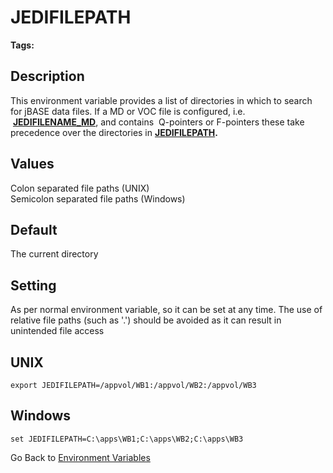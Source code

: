 # JEDIFILEPATH

<PageHeader />

**Tags:**
<badge text='jdirectories' vertical='middle' />
<badge text='environment variables' vertical='middle' />

## Description

This environment variable provides a list of directories in which to search for jBASE data files. If a MD or VOC file is configured, i.e.  [**JEDIFILENAME\_MD**](./../jedifilename_md), and contains  Q-pointers or F-pointers these take precedence over the directories in [**JEDIFILEPATH**](./.)**.**

## Values

Colon separated file paths (UNIX)  
Semicolon separated file paths (Windows)

## Default

The current directory

## Setting

As per normal environment variable, so it can be set at any time. The use of relative file paths (such as '.') should be avoided as it can result in unintended file access

## UNIX

```
export JEDIFILEPATH=/appvol/WB1:/appvol/WB2:/appvol/WB3
```

## Windows

```
set JEDIFILEPATH=C:\apps\WB1;C:\apps\WB2;C:\apps\WB3
```

Go Back to [Environment Variables](./../README.md)
